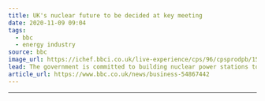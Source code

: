 ```yaml
---
title: UK's nuclear future to be decided at key meeting
date: 2020-11-09 09:04
tags: 
  - bbc
  - energy industry
source: bbc
image_url: https://ichef.bbci.co.uk/live-experience/cps/96/cpsprodpb/15C6D/production/_112979198_simonjack.jpg
lead: The government is committed to building nuclear power stations to decarbonise the UK's electricity.
article_url: https://www.bbc.co.uk/news/business-54867442
---
```


---

